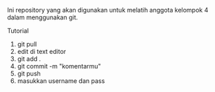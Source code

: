 Ini repository yang akan digunakan untuk melatih anggota kelompok 4 dalam menggunakan git.

Tutorial
1. git pull
2. edit di text editor
3. git add .
4. git commit -m "komentarmu"
5. git push
6. masukkan username dan pass
